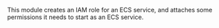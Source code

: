 This module creates an IAM role for an ECS service, and attaches some permissions it needs to start as an ECS service.
